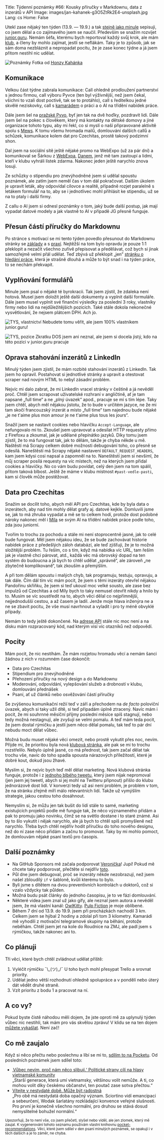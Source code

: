 Title: Týdenní poznámky #66: Kousky příručky v Markdownu, data z inzerátů v API
Image: images/jan-kahanek-g3O5ZtRk2E4-unsplash.jpg
Lang: cs
Home: False


Utekl zase nějaký ten týden (13.9. — 19.9.) a tak [stejně jako minule]({filename}2021-09-12_tydenni-poznamky-65-prirucka-a-data-z-pracovnich-nabidek.md) sepisuji, co jsem dělal a co zajímavého jsem se naučil. Především se snažím rozvíjet [junior.guru](https://junior.guru/). Nemám šéfa, kterému bych reportoval každý svůj krok, ale mám [klub](https://junior.guru/club/), a členy by mohlo zajímat, jestli se neflákám. Taky je to způsob, jak se sám doma nezbláznit a nepropadat pocitu, že je zase konec týdne a já jsem přitom nestihl nic udělat.

![Poznámky]({static}/images/jan-kahanek-g3O5ZtRk2E4-unsplash.jpg)
Fotka od [Honzy Kahánka](https://unsplash.com/@honza_kahanek)


## Komunikace

Velkou část týdne zabrala komunikace: Call ohledně prodloužení partnerství s jednou firmou, call výboru Pyvce (ten byl výživnější, než jsem čekal, všichni to vzali dost poctivě, tak se to protáhlo), call s ředitelkou jedné skvělé neziskovky, call s [kamarádem](https://milavotradovec.cz/) o práci a o AI na třídění nabídek práce.

Dále jsem šel na [pražské Pyvo](https://pyvo.cz/), byť jen tak na dvě hoďky, pozdravit lidi. Dále jsem šel na pokec s člověkem, který má kontakty na dětské domovy a jiné organizace tohoto typu, aby mi řekl, co si myslí o naší připravované aktivitě spolu s [Mews](https://www.mews.com/en/careers). K tomu všemu hromada mailů, domlouvání dalších callů a schůzek, komunikace kolem dat pro Czechitas, prostě takový podzimní shon.

Dal jsem na sociální sítě ještě nějaké promo na WebExpo (už za pár dní) a komunikoval se Šárkou z [WebExpa](https://www.webexpo.net/prague2021), [Danem](https://coreskill.tech/), jenž mě tam zastoupí a lidmi, kteří v klubu vyhráli lístek zdarma. Nakonec jeden ještě narychlo znova losuji.

Ze schůzky o stipendiu pro znevýhodněné jsem si udělal spoustu poznámek, ale zatím jsem neměl čas v tom dál pokračovat. Dalším úkolem je upravit leták, aby odpovídal cílovce a realitě, případně rozjet paralelně s letákem formulář na to, aby se i jednotlivec mohl přihlásit ke stipendiu, už se na to ptaly i další firmy.

Z callu o AI jsem si odnesl poznámky o tom, jaký bude další postup, jak mají vypadat datové modely a jak vlastně to AI v případě JG přesně funguje.


## Přesun částí příručky do Markdownu

Po stránce s motivací se mi tento týden povedlo přesunout do Markdownu stránky se [základy](https://junior.guru/learn/) a s [praxí](https://junior.guru/practice/). Nejtěžší na tom bylo opravdu je pouze 1:1 překlopit a nezačít všechno zuřivě přepisovat a předělávat, což bych si jinak samozřejmě velmi přál udělat. Teď zbývá už překlopit „jen” [stránku o hledání práce](https://junior.guru/candidate-handbook/), která je strašně dlouhá a může to být snad i na týden práce, to se nechám překvapit.


## Vyplňování formulářů

Minule jsem psal o nějaké té byrokracii. Tak jsem zjistil, že zdaleka není hotová. Musel jsem doložit ještě další dokumenty a vyplnit další formuláře. Dále jsem musel vyplnit své finanční výsledky za poslední 3 roky, vlastníky firmy nebo lidi na nejdůležitějších pozicích. Také stále dokola nekonečné vysvětlování, že nejsem plátcem DPH. Ach jo.

![TYS, vlastnictví]({static}/images/tys-ownership.png)
Nebudete tomu věřit, ale jsem 100% vlastníkem junior.guru!

![TYS, pozice]({static}/images/tys-ceo.png)
Zkratku DOS jsem ani neznal, ale jsem si docela jistý, kdo na této pozici v junior.guru pracuje


## Oprava stahování inzerátů z LinkedIn

Minulý týden jsem zjistil, že mám rozbité stahování inzerátů z LinkedIn. Tak jsem ho opravil. Postahovat si jednotlivé stránky a upravit a otestovat scraper nad novým HTML to nebyl zásadní problém.

Nejvíc mi dalo zabrat, že mi LinkedIn vracel stránky v češtině a já nevěděl proč. Chtěl jsem scrapovat uživatelské rozhraní v angličtině, ať je tam napsané „full time“ a ne „plný úvazek“ apod., pracuje se mi s tím lépe. Taky jsem chtěl, abych měl nějakou jistotu, že to bude v určitém jazyce, ne že mi tam skočí francouzský inzerát a místo „full time“ tam najednou bude nějaké „je ne t'aime plus mon amour je ne t'aime plus tous les jours“.

Snažil jsem se nastavit cookies nebo hlavičku `Accept-Language`, ale nefungovalo mi to. Zkoušel jsem upravovat a odesílat HTTP requesty přímo z Firefoxu a zkoumal, jak je udělané přepínátko jazyků. Díky tomu jsem zjistil, že to má fungovat tak, jak to dělám, takže je chyba někde u mě. Naštěstí má Scrapy celkem dobré možnosti debugování toho, co přesně se odesílá. Naneštěstí má Scrapy nějaké nastavení `DEFAULT_REQUEST_HEADERS`, kam jsem kdysi cosi napsal a zapomněl na to. Naneštěstí jsem si nevšiml, že můj scraper posílá requesty na víc místech, než na kterých jsem přidal cookies a hlavičky. No co vám budu povídat, celý den jsem na tom spálil, přitom taková blbost. Ještě že máme v klubu místnost `#past-vedle-pasti`, kam si člověk může postěžovat.


## Data pro Czechitas

Snažím se docílit toho, abych měl API pro Czechitas, kde by byla data o inzerátech, aby nad tím mohly dělat grafy aj. datové kejkle. Domluvili jsme se, jak to má zhruba vypadat a mě se to celkem hodí, protože dost podobné nároky nakonec měl i [Míla](https://milavotradovec.cz/) se svým AI na třídění nabídek práce podle toho, zda jsou juniorní.

Tvořím to trochu za pochodu a stále mi není stoprocentně jasné, jak to celé bude fungovat. Měl jsem nějakou ideu, že se bude zachovávat historie nabídek práce z předešlých záloh databází, ale teď zjišťuji, že je to možná složitější problém. Tu řeším, co s tím, když má nabídka víc URL, tam řeším jak je vlastně chci párovat, atd., každá věc má obrovský dopad na ten systém do budoucna a já bych to chtěl udělat „správně“, ale zároveň „ne zbytečně komplikovaně“, tak zkouším a přemýšlím.

A při tom dělám spoustu i malých chyb, tak programuju, testuju, opravuju, a tak dále. Čím dál tím víc mám pocit, že jsem s těmi inzeráty otevřel nějakou Pandořinu skříňku, že jsem si teď ukousl moc velké sousto, ale zase bez impulzů od Czechitas a od Míly bych to taky nemusel otevřít nikdy a hnilo by to. Musím se víc soustředit na to, abych věci dělal co nejpřímnější, nejjednodušší cestou, a až časem je ladil. Jenže moje hlava inženýra ne a ne se zbavit pocitu, že vše musí navrhnout a vyladit i pro ty méně obvyklé případy.

Nemám to tedy ještě dokončené. Na [adrese API](https://junior.guru/api/jobs.json) stále nic moc není a na disku mám rozpracovaný kód, nad kterým visí víc otazníků než odpovědí.


## Pocity

Mám pocit, že nic nestíhám. Že mám rozjetou hromadu věcí a nemám šanci žádnou z nich v rozumném čase dokončit:

- Data pro Czechitas
- Stipendium pro znevýhodněné
- Přehození příručky na nový design a do Markdownu
- Moderování, odpovídání, vylepšování služeb a drobností v klubu, domlouvání přednášek
- Psaní, ať už článků nebo osvěžování částí příručky

Se zvýšenou komunikační režií teď v září a přechodem na _de facto_ poloviční úvazek, abych si taky užil dítě, si teď připadám úplně ztracený. Navíc mám i pocit, že mi souhrnné měsíční příjmy poslední měsíce spíš stagnují, nebo tedy možná nestagnují, ale zvyšují se velmi pomalu. A teď mám teda pocit, že jsem dostal rýmičku a jestli jsem něco dělal pomalu, tak teď to pár dní nebudu moct dělat vůbec.

Možná budu muset nějaké věci omezit, nebo prostě vykutit přes noc, nevím. Přijde mi, že prioritou byla nová [klubová stránka](https://junior.guru/club/), ale pak se mi to trochu rozstřelilo. Nebylo úplně jasné, co má přednost, tak jsem začal dělat tak trochu vše, navíc do toho spadla spousta nárazových příležitostí, které je dobré kout, dokud jsou žhavé.

Myslím si, že nejvíc bych teď měl dělat marketing. Nová klubová stránka funguje, protože i z [jednoho blbého tweetu](https://twitter.com/honzajavorek/status/1430187105246973957), který jsem nijak nepromoval (jen jsem jej tweetl, abych si jej mohl na Twitteru připnout) přišlo do klubu jednorázově dost lidí. V konverzi tedy už asi není problém, je problém v tom, že na stránku zřejmě míří málo relevantních lidí. Takže už vymýšlím strategie, jakou cestou toho dosáhnout.

Nemyslím si, že můžu jen tak bušit do lidí stále to samé, marketing existujících projektů podle mě funguje tak, že něco význameného přidám a pak to promuju jako novinku, čímž se na světlo dostane i to staré známé. Asi by to šlo vykutit i nějak narychlo, ale já bych to chtěl spíš promyšleně než narychlo. Třeba bych chtěl nejdřív hodit příručku do toho nového designu, než do ní zase něco přidám a začnu to promovat. Taky by mi mohlo pomoct, že domlouvám nějaké psaní textů pro časopis.


## Další poznámky

- Na GitHub Sponsors mě začala podporovat [Veronička](https://github.com/lspdv)! Jupí! Pokud mě chcete taky podporovat, přečtěte si nejdřív [toto](https://junior.guru/faq/#dobrovolne-prispevky).
- Půl dne jsem debugoval, proč se inzeráty někde nezobrazují, než jsem našel zbloudilý `if` v šabloně, kvůli kterému to bylo.
- Byli jsme s dítětem na dvou preventivních kontrolách u doktorů, což si vzalo vždycky tak půlden.
- Možná budu psát články do jednoho časopisu, je to ve fázi domlouvání.
- Některé videa jsem znal už jako gify, ale neznal jsem autora a nevěděl jsem, že má vlastní kanál: [OwlKitty](https://www.youtube.com/c/OwlKitty/videos). [Pulp Fiction](https://www.youtube.com/watch?v=H7G1yjDfwL4) je moje oblíbené.
- Během 7 dní od 13.9. do 19.9. jsem při procházkách nachodil 3 km. Celkem jsem se hýbal 2 hodiny a zdolal při tom 3 kilometry. Kamarádi mě vyhodili z motivační telegramové skupiny na běhání, protože neběhám. Chtěl jsem jet na kole do Roudnice na ZMJ, ale padl jsem s rýmičkou, takže nakonec ani to.


## Co plánuji

Tři věci, které bych chtěl zvládnout udělat příště:

1. Vyléčit rýmičku ¯\\\_(ツ)\_/¯ U toho bych mohl přesypat Trello a srovnat priority.
2. Udělat jedno větší rozhodnutí ohledně spolupráce a v pondělí nebo úterý dát vědět druhé straně.
3. Vzít prioritu z bodu 1 a pracovat na ní.


## A co vy?

Pokud byste čistě náhodou měli dojem, že jste oproti mě za uplynulý týden vůbec nic nestihli, tak mám pro vás skvělou zprávu! V klidu se na ten dojem [můžete vykašlat]({filename}2020-06-04_neni-to-zavod.md). Není zač!


## Co mě zaujalo

Když si něco přečtu nebo poslechnu a líbí se mi to, [sdílím to na Pocketu](https://getpocket.com/@honzajavorek). Od posledních poznámek jsem sdílel toto:

- [‚Vůbec nevím, proč nám něco slibují.‘ Politické strany cílí na hlasy vietnamské komunity](https://www.irozhlas.cz/zpravy-domov/volebni-billboard-ve-vietnamstine-trikolora-svobodni-soukromnici_2109120500_piv)<br>„Starší generace, která umí vietnamsky, většinou volit nemůže. A ti, co mohou volit díky českému občanství, ten poutač zase sotva přečtou.“
- [Vítejte v nestydaté době. Může být radostná](https://mailchi.mp/fe8726c219f0/ploha-o-nestydatosti)<br>„Pro obě má nestydatá doba opačný význam. Sciortino vidí emancipaci a sebeurčení, Wodak šarlatány rozkládající konvence veřejné slušnosti. Pro první je konečně všechno normální, pro druhou se stává dosud nemyslitelné bohužel normální.“

<small>Upozorňuji, že to není vše, co jsem přečetl, slyšel nebo viděl, ale jen zlomek, který mě zaujal. K vygenerování tohoto seznamu používám vlastní knihovnu <a href="https://pypi.org/project/pocket-recommendations/">pocket-recommendations</a>. Věci, které jsem sdílel v den psaní minulých poznámek, se opakují i v těch dalších a je to záměr, ne chyba.</small>
